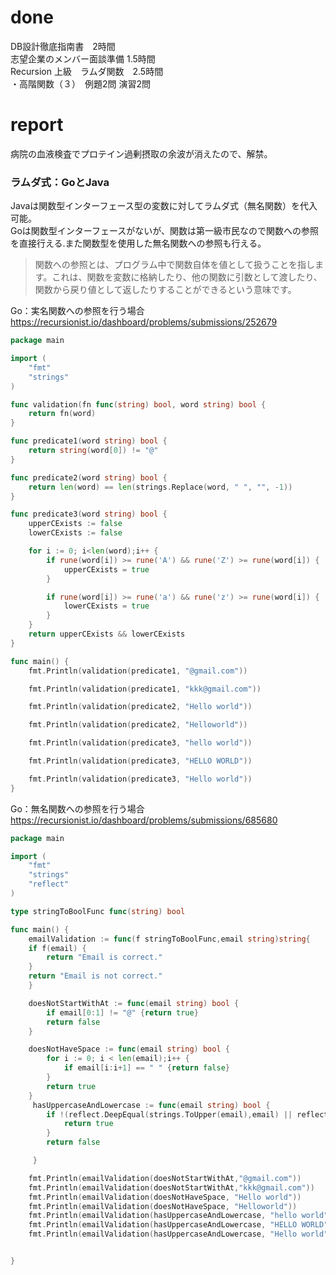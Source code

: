 # done
DB設計徹底指南書　2時間</br>
志望企業のメンバー面談準備 1.5時間</br>
Recursion 上級　ラムダ関数　2.5時間</br>
・高階関数（３）　例題2問 演習2問</br>

# report
病院の血液検査でプロテイン過剰摂取の余波が消えたので、解禁。</br>
### ラムダ式：GoとJava</br>
Javaは関数型インターフェース型の変数に対してラムダ式（無名関数）を代入可能。</br>
Goは関数型インターフェースがないが、関数は第一級市民なので関数への参照を直接行える.また関数型を使用した無名関数への参照も行える。</br>

>関数への参照とは、プログラム中で関数自体を値として扱うことを指します。これは、関数を変数に格納したり、他の関数に引数として渡したり、関数から戻り値として返したりすることができるという意味です。

Go：実名関数への参照を行う場合</br>
https://recursionist.io/dashboard/problems/submissions/252679</br>
```go
package main

import (
    "fmt"
    "strings"
)

func validation(fn func(string) bool, word string) bool {
    return fn(word)
}

func predicate1(word string) bool {
    return string(word[0]) != "@"
}

func predicate2(word string) bool {
    return len(word) == len(strings.Replace(word, " ", "", -1))
}

func predicate3(word string) bool {
    upperCExists := false
    lowerCExists := false

    for i := 0; i<len(word);i++ {
        if rune(word[i]) >= rune('A') && rune('Z') >= rune(word[i]) {
            upperCExists = true
        }

        if rune(word[i]) >= rune('a') && rune('z') >= rune(word[i]) {
            lowerCExists = true
        }
    }
    return upperCExists && lowerCExists
}

func main() {
    fmt.Println(validation(predicate1, "@gmail.com"))

    fmt.Println(validation(predicate1, "kkk@gmail.com"))

    fmt.Println(validation(predicate2, "Hello world"))

    fmt.Println(validation(predicate2, "Helloworld"))

    fmt.Println(validation(predicate3, "hello world"))

    fmt.Println(validation(predicate3, "HELLO WORLD"))

    fmt.Println(validation(predicate3, "Hello world"))
}
```

Go：無名関数への参照を行う場合</br>
https://recursionist.io/dashboard/problems/submissions/685680</br>

```go
package main

import (
    "fmt"
    "strings"
    "reflect"
)

type stringToBoolFunc func(string) bool

func main() {
    emailValidation := func(f stringToBoolFunc,email string)string{
    if f(email) {
        return "Email is correct."
    } 
    return "Email is not correct."
    }

    doesNotStartWithAt := func(email string) bool {
        if email[0:1] != "@" {return true}
        return false
    }

    doesNotHaveSpace := func(email string) bool {
        for i := 0; i < len(email);i++ {
            if email[i:i+1] == " " {return false} 
        }
        return true
    }
     hasUppercaseAndLowercase := func(email string) bool {
        if !(reflect.DeepEqual(strings.ToUpper(email),email) || reflect.DeepEqual(strings.ToLower(email),email)) {
            return true
        }
        return false

     }

    fmt.Println(emailValidation(doesNotStartWithAt,"@gmail.com"))
    fmt.Println(emailValidation(doesNotStartWithAt,"kkk@gmail.com"))
    fmt.Println(emailValidation(doesNotHaveSpace, "Hello world"))
    fmt.Println(emailValidation(doesNotHaveSpace, "Helloworld"))
    fmt.Println(emailValidation(hasUppercaseAndLowercase, "hello world"))
    fmt.Println(emailValidation(hasUppercaseAndLowercase, "HELLO WORLD"))
    fmt.Println(emailValidation(hasUppercaseAndLowercase, "Hello world"))


}
```
